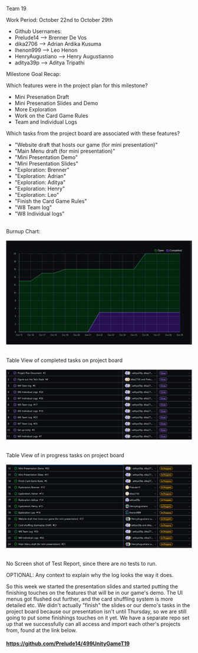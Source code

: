 Team 19

Work Period: October 22nd to October 29th
<ul>
<li>Github Usernames:</li>
<li>Prelude14 --> Brenner De Vos</li>
<li>dika2706 --> Adrian Ardika Kusuma</li>
<li>lhenon999 --> Leo Henon</li>
<li>HenryAugustiano --> Henry Augustianno</li>
<li>aditya39p --> Aditya Tripathi</li>
</ul>

Milestone Goal Recap:<br>

Which features were in the project plan for this milestone?
<ul>
<li>Mini Presenation Draft</li>
<li>Mini Presenation Slides and Demo</li>
<li>More Exploration</li>
<li>Work on the Card Game Rules</li>
<li>Team and Individual Logs</li>
</ul>

Which tasks from the project board are associated with these features?
<ul>
<li>"Website draft that hosts our game (for mini presentation)"</li>
<li>"Main Menu draft (for mini presentation)"</li>
<li>"Mini Presentation Demo"</li>
<li>"Mini Presentation Slides"</li>
<li>"Exploration: Brenner"</li>
<li>"Exploration: Adrian"</li>
<li>"Exploration: Aditya"</li>
<li>"Exploration: Henry"</li>
<li>"Exploration: Leo"</li>
<li>"Finish the Card Game Rules"</li>
<li>"W8 Team log"</li>
<li>"W8 Individual logs"</li>
</ul>

<br>Burnup Chart:<br><br>
<img src = "log_imgs/burnUpOCT29.PNG"/>

<br>Table View of completed tasks on project board<br><br>
<img src = "log_imgs/compTasksOCT29.PNG"/>

<br>Table View of in progress tasks on project board<br><br>
<img src = "log_imgs/inProgTasksOCT29.PNG"/>

<br>No Screen shot of Test Report, since there are no tests to run.

OPTIONAL: Any context to explain why the log looks the way it does.
<br><p>So this week we started the presentation slides and started putting the finishing touches on the features that will be in our game's demo. The UI menus got flushed out further, and the card shuffling system is more detailed etc. We didn't actually "finish" the slides or our demo's tasks in the project board because our presentation isn't until Thursday, so we are still going to put some finishings touches on it yet. We have a separate repo set up that we successfully can all access and import each other's projects from, found at the link below.</p>

#### https://github.com/Prelude14/499UnityGameT19
